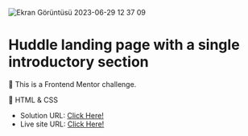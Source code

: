![Ekran Görüntüsü 2023-06-29 12 37 09](https://github.com/xleyzor/Huddle-landing-page-with-a-single-introductory-section/assets/122406455/7e53449c-d548-4ea5-8d0f-d1982265a14b)


<h1>Huddle landing page with a single introductory section</h1>


🌠 This is a Frontend Mentor challenge.

🌠 HTML & CSS

<ul>
    <li>
    Solution URL: <a href="#">Click Here!</a>
    </li>
    <li>
    Live site URL: <a href="https://huddle-landing-page-with-a-single-introductory-section-livid.vercel.app/">Click Here!</a>
    </li>
</ul>
